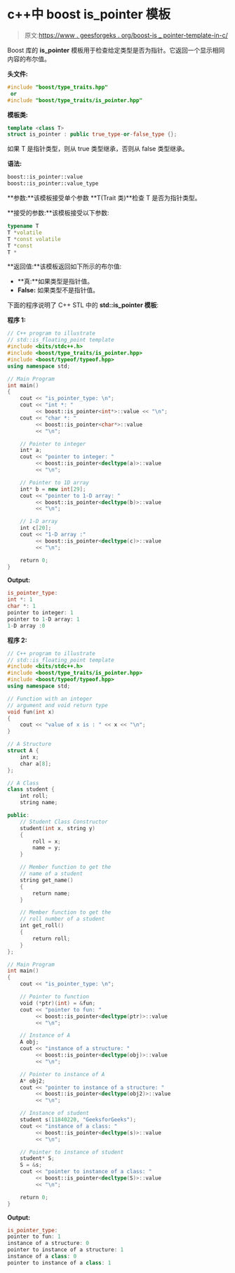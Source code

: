 # c++中 boost is_pointer 模板

> 原文:[https://www . geesforgeks . org/boost-is _ pointer-template-in-c/](https://www.geeksforgeeks.org/boost-is_pointer-template-in-c/)

Boost 库的 **is_pointer** 模板用于检查给定类型是否为指针。它返回一个显示相同内容的布尔值。

**头文件:**

```cpp
#include "boost/type_traits.hpp"
 or 
#include "boost/type_traits/is_pointer.hpp"

```

**模板类:**

```cpp
template <class T>
struct is_pointer : public true_type-or-false_type {};

```

如果 T 是指针类型，则从 true 类型继承，否则从 false 类型继承。

**语法:**

```cpp
boost::is_pointer::value
boost::is_pointer::value_type

```

**参数:**该模板接受单个参数 **T(Trait 类)**检查 T 是否为指针类型。

**接受的参数:**该模板接受以下参数:

```cpp
typename T
T *volatile
T *const volatile
T *const
T *

```

**返回值:**该模板返回如下所示的布尔值:

*   **真:**如果类型是指针值。
*   **False:** 如果类型不是指针值。

下面的程序说明了 C++ STL 中的 **std::is_pointer 模板**:

**程序 1:**

```cpp
// C++ program to illustrate
// std::is_floating_point template
#include <bits/stdc++.h>
#include <boost/type_traits/is_pointer.hpp>
#include <boost/typeof/typeof.hpp>
using namespace std;

// Main Program
int main()
{
    cout << "is_pointer_type: \n";
    cout << "int *: "
         << boost::is_pointer<int*>::value << "\n";
    cout << "char *: "
         << boost::is_pointer<char*>::value
         << "\n";

    // Pointer to integer
    int* a;
    cout << "pointer to integer: "
         << boost::is_pointer<decltype(a)>::value
         << "\n";

    // Pointer to 1D array
    int* b = new int[29];
    cout << "pointer to 1-D array: "
         << boost::is_pointer<decltype(b)>::value
         << "\n";

    // 1-D array
    int c[20];
    cout << "1-D array :"
         << boost::is_pointer<decltype(c)>::value
         << "\n";

    return 0;
}
```

**Output:**

```cpp
is_pointer_type: 
int *: 1
char *: 1
pointer to integer: 1
pointer to 1-D array: 1
1-D array :0

```

**程序 2:**

```cpp
// C++ program to illustrate
// std::is_floating_point template
#include <bits/stdc++.h>
#include <boost/type_traits/is_pointer.hpp>
#include <boost/typeof/typeof.hpp>
using namespace std;

// Function with an integer
// argument and void return type
void fun(int x)
{
    cout << "value of x is : " << x << "\n";
}

// A Structure
struct A {
    int x;
    char a[8];
};

// A Class
class student {
    int roll;
    string name;

public:
    // Student Class Constructor
    student(int x, string y)
    {
        roll = x;
        name = y;
    }

    // Member function to get the
    // name of a student
    string get_name()
    {
        return name;
    }

    // Member function to get the
    // roll number of a student
    int get_roll()
    {
        return roll;
    }
};

// Main Program
int main()
{
    cout << "is_pointer_type: \n";

    // Pointer to function
    void (*ptr)(int) = &fun;
    cout << "pointer to fun: "
         << boost::is_pointer<decltype(ptr)>::value
         << "\n";

    // Instance of A
    A obj;
    cout << "instance of a structure: "
         << boost::is_pointer<decltype(obj)>::value
         << "\n";

    // Pointer to instance of A
    A* obj2;
    cout << "pointer to instance of a structure: "
         << boost::is_pointer<decltype(obj2)>::value
         << "\n";

    // Instance of student
    student s(11840220, "GeeksforGeeks");
    cout << "instance of a class: "
         << boost::is_pointer<decltype(s)>::value
         << "\n";

    // Pointer to instance of student
    student* S;
    S = &s;
    cout << "pointer to instance of a class: "
         << boost::is_pointer<decltype(S)>::value
         << "\n";

    return 0;
}
```

**Output:**

```cpp
is_pointer_type: 
pointer to fun: 1
instance of a structure: 0
pointer to instance of a structure: 1
instance of a class: 0
pointer to instance of a class: 1

```